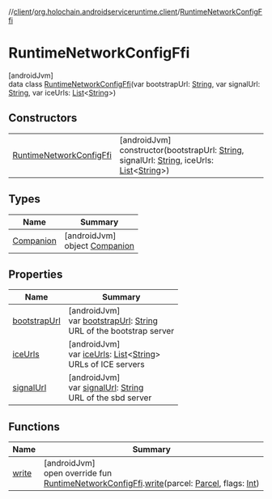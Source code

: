 //[client](../../../index.md)/[org.holochain.androidserviceruntime.client](../index.md)/[RuntimeNetworkConfigFfi](index.md)

# RuntimeNetworkConfigFfi

[androidJvm]\
data class [RuntimeNetworkConfigFfi](index.md)(var bootstrapUrl: [String](https://kotlinlang.org/api/core/kotlin-stdlib/kotlin/-string/index.html), var signalUrl: [String](https://kotlinlang.org/api/core/kotlin-stdlib/kotlin/-string/index.html), var iceUrls: [List](https://kotlinlang.org/api/core/kotlin-stdlib/kotlin.collections/-list/index.html)&lt;[String](https://kotlinlang.org/api/core/kotlin-stdlib/kotlin/-string/index.html)&gt;)

## Constructors

| | |
|---|---|
| [RuntimeNetworkConfigFfi](-runtime-network-config-ffi.md) | [androidJvm]<br>constructor(bootstrapUrl: [String](https://kotlinlang.org/api/core/kotlin-stdlib/kotlin/-string/index.html), signalUrl: [String](https://kotlinlang.org/api/core/kotlin-stdlib/kotlin/-string/index.html), iceUrls: [List](https://kotlinlang.org/api/core/kotlin-stdlib/kotlin.collections/-list/index.html)&lt;[String](https://kotlinlang.org/api/core/kotlin-stdlib/kotlin/-string/index.html)&gt;) |

## Types

| Name | Summary |
|---|---|
| [Companion](-companion/index.md) | [androidJvm]<br>object [Companion](-companion/index.md) |

## Properties

| Name | Summary |
|---|---|
| [bootstrapUrl](bootstrap-url.md) | [androidJvm]<br>var [bootstrapUrl](bootstrap-url.md): [String](https://kotlinlang.org/api/core/kotlin-stdlib/kotlin/-string/index.html)<br>URL of the bootstrap server |
| [iceUrls](ice-urls.md) | [androidJvm]<br>var [iceUrls](ice-urls.md): [List](https://kotlinlang.org/api/core/kotlin-stdlib/kotlin.collections/-list/index.html)&lt;[String](https://kotlinlang.org/api/core/kotlin-stdlib/kotlin/-string/index.html)&gt;<br>URLs of ICE servers |
| [signalUrl](signal-url.md) | [androidJvm]<br>var [signalUrl](signal-url.md): [String](https://kotlinlang.org/api/core/kotlin-stdlib/kotlin/-string/index.html)<br>URL of the sbd server |

## Functions

| Name | Summary |
|---|---|
| [write](../-runtime-network-config-ffi-parceler/write.md) | [androidJvm]<br>open override fun [RuntimeNetworkConfigFfi](index.md).[write](../-runtime-network-config-ffi-parceler/write.md)(parcel: [Parcel](https://developer.android.com/reference/kotlin/android/os/Parcel.html), flags: [Int](https://kotlinlang.org/api/core/kotlin-stdlib/kotlin/-int/index.html)) |